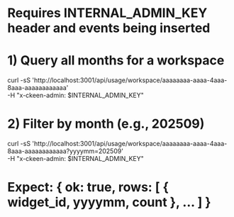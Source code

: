 # Requires INTERNAL_ADMIN_KEY header and events being inserted
# 1) Query all months for a workspace
curl -sS 'http://localhost:3001/api/usage/workspace/aaaaaaaa-aaaa-4aaa-8aaa-aaaaaaaaaaaa' \
  -H "x-ckeen-admin: $INTERNAL_ADMIN_KEY"

# 2) Filter by month (e.g., 202509)
curl -sS 'http://localhost:3001/api/usage/workspace/aaaaaaaa-aaaa-4aaa-8aaa-aaaaaaaaaaaa?yyyymm=202509' \
  -H "x-ckeen-admin: $INTERNAL_ADMIN_KEY"

# Expect: { ok: true, rows: [ { widget_id, yyyymm, count }, ... ] }


